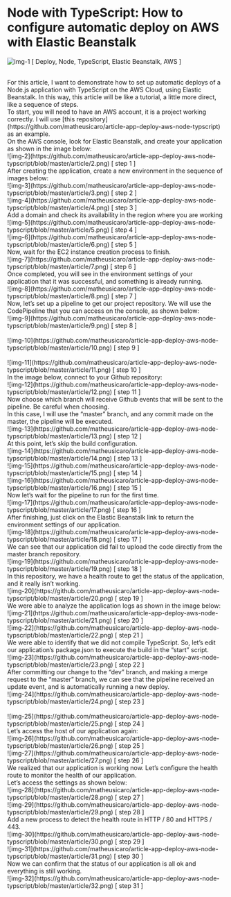 # Node with TypeScript: How to configure automatic deploy on AWS with Elastic Beanstalk

![img-1](https://github.com/matheusicaro/article-app-deploy-aws-node-typscript/blob/master/article/1.png)
[ Deploy, Node, TypeScript, Elastic Beanstalk, AWS ]

<br>
For this article, I want to demonstrate how to set up automatic deploys of a Node.js application with TypeScript on the AWS Cloud, using Elastic Beanstalk. In this way, this article will be like a tutorial, a little more direct, like a sequence of steps.
<br>
To start, you will need to have an AWS account, it is a project working correctly. I will use [this repository](https://github.com/matheusicaro/article-app-deploy-aws-node-typscript) as an example.
<br>
On the AWS console, look for Elastic Beanstalk, and create your application as shown in the image below:
<br>
![img-2](https://github.com/matheusicaro/article-app-deploy-aws-node-typscript/blob/master/article/2.png)
[ step 1 ]
<br>
After creating the application, create a new environment in the sequence of images below:
<br>
![img-3](https://github.com/matheusicaro/article-app-deploy-aws-node-typscript/blob/master/article/3.png)
[ step 2 ]
<br>
![img-4](https://github.com/matheusicaro/article-app-deploy-aws-node-typscript/blob/master/article/4.png)
[ step 3 ]
<br>
Add a domain and check its availability in the region where you are working
<br>
![img-5](https://github.com/matheusicaro/article-app-deploy-aws-node-typscript/blob/master/article/5.png)
[ step 4 ]
<br>
![img-6](https://github.com/matheusicaro/article-app-deploy-aws-node-typscript/blob/master/article/6.png)
[ step 5 ]
<br>
Now, wait for the EC2 instance creation process to finish.
<br>
![img-7](https://github.com/matheusicaro/article-app-deploy-aws-node-typscript/blob/master/article/7.png)
[ step 6 ]
<br>
Once completed, you will see in the environment settings of your application that it was successful, and something is already running.
<br>
![img-8](https://github.com/matheusicaro/article-app-deploy-aws-node-typscript/blob/master/article/8.png)
[ step 7 ]
<br>
Now, let’s set up a pipeline to get our project repository. We will use the CodePipeline that you can access on the console, as shown below:
<br>
![img-9](https://github.com/matheusicaro/article-app-deploy-aws-node-typscript/blob/master/article/9.png)
[ step 8 ]
<br>
<br>
![img-10](https://github.com/matheusicaro/article-app-deploy-aws-node-typscript/blob/master/article/10.png)
[ step 9 ]
<br>
<br>
![img-11](https://github.com/matheusicaro/article-app-deploy-aws-node-typscript/blob/master/article/11.png)
[ step 10 ]
<br>
In the image below, connect to your Github repository:
<br>
![img-12](https://github.com/matheusicaro/article-app-deploy-aws-node-typscript/blob/master/article/12.png)
[ step 11 ]
<br>
Now choose which branch will receive Github events that will be sent to the pipeline. Be careful when choosing.
<br>
In this case, I will use the “master” branch, and any commit made on the master, the pipeline will be executed.
<br>
![img-13](https://github.com/matheusicaro/article-app-deploy-aws-node-typscript/blob/master/article/13.png)
[ step 12 ]
<br>
At this point, let’s skip the build configuration.
<br>
![img-14](https://github.com/matheusicaro/article-app-deploy-aws-node-typscript/blob/master/article/14.png)
[ step 13 ]
<br>
![img-15](https://github.com/matheusicaro/article-app-deploy-aws-node-typscript/blob/master/article/15.png)
[ step 14 ]
<br>
![img-16](https://github.com/matheusicaro/article-app-deploy-aws-node-typscript/blob/master/article/16.png)
[ step 15 ]
<br>
Now let’s wait for the pipeline to run for the first time.
<br>
![img-17](https://github.com/matheusicaro/article-app-deploy-aws-node-typscript/blob/master/article/17.png)
[ step 16 ]
<br>
After finishing, just click on the Elastic Beanstalk link to return the environment settings of our application.
<br>
![img-18](https://github.com/matheusicaro/article-app-deploy-aws-node-typscript/blob/master/article/18.png)
[ step 17 ]
<br>
We can see that our application did fail to upload the code directly from the master branch repository.
<br>
![img-19](https://github.com/matheusicaro/article-app-deploy-aws-node-typscript/blob/master/article/19.png)
[ step 18 ]
<br>
In this repository, we have a health route to get the status of the application, and it really isn’t working.
<br>
![img-20](https://github.com/matheusicaro/article-app-deploy-aws-node-typscript/blob/master/article/20.png)
[ step 19 ]
<br>
We were able to analyze the application logs as shown in the image below:
<br>
![img-21](https://github.com/matheusicaro/article-app-deploy-aws-node-typscript/blob/master/article/21.png)
[ step 20 ]
<br>
![img-22](https://github.com/matheusicaro/article-app-deploy-aws-node-typscript/blob/master/article/22.png)
[ step 21 ]
<br>
We were able to identify that we did not compile TypeScript. So, let’s edit our application’s package.json to execute the build in the “start” script.
<br>
![img-23](https://github.com/matheusicaro/article-app-deploy-aws-node-typscript/blob/master/article/23.png)
[ step 22 ]
<br>
After committing our change to the “dev” branch, and making a merge request to the “master” branch, we can see that the pipeline received an update event, and is automatically running a new deploy.
<br>
![img-24](https://github.com/matheusicaro/article-app-deploy-aws-node-typscript/blob/master/article/24.png)
[ step 23 ]
<br>
<br>
![img-25](https://github.com/matheusicaro/article-app-deploy-aws-node-typscript/blob/master/article/25.png)
[ step 24 ]
<br>
Let’s access the host of our application again:
<br>
![img-26](https://github.com/matheusicaro/article-app-deploy-aws-node-typscript/blob/master/article/26.png)
[ step 25 ]
<br>
![img-27](https://github.com/matheusicaro/article-app-deploy-aws-node-typscript/blob/master/article/27.png)
[ step 26 ]
<br>
We realized that our application is working now. Let’s configure the health route to monitor the health of our application.
<br>
Let’s access the settings as shown below:
<br>
![img-28](https://github.com/matheusicaro/article-app-deploy-aws-node-typscript/blob/master/article/28.png)
[ step 27 ]
<br>
![img-29](https://github.com/matheusicaro/article-app-deploy-aws-node-typscript/blob/master/article/29.png)
[ step 28 ]
<br>
Add a new process to detect the health route in HTTP / 80 and HTTPS / 443.
<br>
![img-30](https://github.com/matheusicaro/article-app-deploy-aws-node-typscript/blob/master/article/30.png)
[ step 29 ]
<br>
![img-31](https://github.com/matheusicaro/article-app-deploy-aws-node-typscript/blob/master/article/31.png)
[ step 30 ]
<br>
Now we can confirm that the status of our application is all ok and everything is still working.
<br>
![img-32](https://github.com/matheusicaro/article-app-deploy-aws-node-typscript/blob/master/article/32.png)
[ step 31 ]
